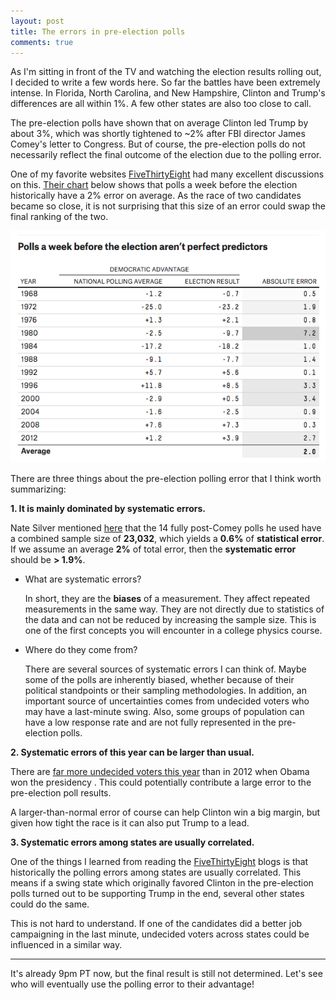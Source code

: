 ```yaml
---
layout: post
title: The errors in pre-election polls
comments: true
---
```


As I'm sitting in front of the TV and watching the election results rolling out, I decided to write a few words here. So far the battles have been extremely intense. In Florida, North Carolina, and New Hampshire, Clinton and Trump's differences are all within 1%. A few other states are also too close to call.

The pre-election polls have shown that on average Clinton led Trump by about 3%, which was shortly tightened to ~2% after FBI director James Comey's letter to Congress. But of course, the pre-election polls do not necessarily reflect the final outcome of the election due to the polling error.

One of my favorite websites [FiveThirtyEight](http://fivethirtyeight.com/) had many excellent discussions on this. [Their chart](http://fivethirtyeight.com/features/trump-is-just-a-normal-polling-error-behind-clinton/) below shows that polls a week before the election historically have a 2% error on average. As the race of two candidates became so close, it is not surprising that this size of an error could swap the final ranking of the two.

![_config.yml](/images/pre-election_poll_errors.png)

There are three things about the pre-election polling error that I think worth summarizing:

**1. It is mainly dominated by systematic errors.**

Nate Silver mentioned [here](http://fivethirtyeight.com/features/election-update-dont-ignore-the-polls-clinton-leads-but-its-a-close-race/) that the 14 fully post-Comey polls he used have a combined sample size of **23,032**, which yields a **0.6%** of **statistical error**. If we assume an average **2%** of total error, then the **systematic error** should be **> 1.9%**.

* What are systematic errors?

  In short, they are the **biases** of a measurement. They affect repeated measurements in the same way. They are not directly due to statistics of the data and can not be reduced by increasing the sample size. This is one of the first concepts you will encounter in a college physics course.

* Where do they come from?

  There are several sources of systematic errors I can think of. Maybe some of the polls are inherently biased, whether because of their political standpoints or their sampling methodologies. In addition, an important source of uncertainties comes from undecided voters who may have a last-minute swing. Also, some groups of population can have a low response rate and are not fully represented in the pre-election polls.

**2. Systematic errors of this year can be larger than usual.**

There are [far more undecided voters this year](http://fivethirtyeight.com/features/election-update-why-clintons-position-is-worse-than-obamas/) than in 2012 when Obama won the presidency . This could potentially contribute a large error to the pre-election poll results.

A larger-than-normal error of course can help Clinton win a big margin, but given how tight the race is it can also put Trump to a lead.

**3. Systematic errors among states are usually correlated.**

One of the things I learned from reading the [FiveThirtyEight](http://fivethirtyeight.com/) blogs is that historically the polling errors among states are usually correlated. This means if a swing state which originally favored Clinton in the pre-election polls turned out to be supporting Trump in the end, several other states could do the same.

This is not hard to understand. If one of the candidates did a better job campaigning in the last minute, undecided voters across states could be influenced in a similar way.

-----------------------------

It's already 9pm PT now, but the final result is still not determined. Let's see who will eventually use the polling error to their advantage!
